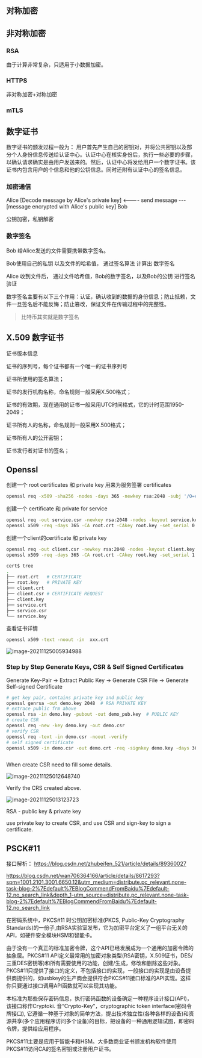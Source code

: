 



## 对称加密	



## 非对称加密

### RSA

由于计算非常复杂，只适用于小数据加密。

### HTTPS

非对称加密+对称加密

### mTLS



## 数字证书

数字证书的颁发过程一般为： 用户首先产生自己的密钥对，并将公共密钥以及部分个人身份信息传送给认证中心。认证中心在核实身份后，执行一些必要的步骤，以确认请求确实是由用户发送来的。然后，认证中心将发给用户一个数字证书。该证书内包含用户的个信息和他的公钥信息。同时还附有认证中心的签名信息。



### 加密通信

Alice [Decode message by Alice's private key]     <---- send message ---  [message encrypted with Alice's public key] Bob 

公钥加密，私钥解密



### 数字签名

Bob 给Alice发送的文件需要携带数字签名。

Bob使用自己的私钥 以及文件的哈希值， 通过签名算法 计算出 数字签名

Alice 收到文件后， 通过文件哈希值，Bob的数字签名，以及Bob的公钥 进行签名验证



数字签名主要有以下三个作用：认证，确认收到的数据的身份信息；防止抵赖，文件一旦签名后不能反悔；防止篡改，保证文件在传输过程中的完整性。



> 比特币其实就是数字签名



## X.509 数字证书

证书版本信息

证书的序列号，每个证书都有一个唯一的证书序列号

证书所使用的签名算法；

证书的发行机构名称，命名规则一般采用X.500格式；

证书的有效期，现在通用的证书一般采用UTC时间格式，它的计时范围1950-2049；

证书所有人的名称，命名规则一般采用X.500格式；

证书所有人的公开密钥；

证书发行者对证书的签名；





## Openssl

创建一个 root certificates 和 private key 用来为服务签署 certificates

```sh
openssl req -x509 -sha256 -nodes -days 365 -newkey rsa:2048 -subj '/O=example Inc./CN=example.com' -keyout root.key -out root.crt
```

创建一个 certificate 和 private for service

```sh
openssl req -out service.csr -newkey rsa:2048 -nodes -keyout service.key -subj "/CN=service/O=some organization"
openssl x509 -req -days 365 -CA root.crt -CAkey root.key -set_serial 0 -in service.csr -out service.crt

```

创建一个client的certificate 和 private key

```sh
openssl req -out client.csr -newkey rsa:2048 -nodes -keyout client.key -subj "/CN=client/O=client organization"
openssl x509 -req -days 365 -CA root.crt -CAkey root.key -set_serial 1 -in client.csr -out client.crt
```

```sh
cert$ tree
.
├── root.crt   # CERTIFICATE
├── root.key   # PRIVATE KEY
├── client.crt
├── client.csr # CERTIFICATE REQUEST
├── client.key
├── service.crt
├── service.csr
└── service.key
```



查看证书详情

```sh
openssl x509 -text -noout -in  xxx.crt
```

![image-20211125005934988](1_cryptography/image-20211125005934988.png)



### Step by Step Generate Keys,  CSR & Self Signed Certificates

Generate Key-Pair -> Extract Public Key -> Generate CSR File -> Generate Self-signed Certificate

```sh
# get key pair, contains private key and public key 
openssl genrsa -out demo.key 2048  # RSA PRIVATE KEY
# extrace public frm above
openssl rsa -in demo.key -pubout -out demo_pub.key  # PUBLIC KEY
# create CSR
openssl req -new -key demo.key -out demo.csr
# verify CSR
openssl req -text -in demo.csr -noout -verify
# self signed certificate
openssl x509 -in demo.csr -out demo.crt -req -signkey demo.key -days 365



```

When create CSR need to fill some details.

![image-20211125012648740](1_cryptography/image-20211125012648740.png)

Verify the CRS created above.

![image-20211125013123723](1_cryptography/image-20211125013123723.png)



RSA - public key & private key

use private key to create CSR, and use CSR and sign-key to sign a certificate.

## PSCK#11

接口解析： https://blog.csdn.net/zhubeifen_521/article/details/89360027

https://blog.csdn.net/wan706364166/article/details/8617293?spm=1001.2101.3001.6650.12&utm_medium=distribute.pc_relevant.none-task-blog-2%7Edefault%7EBlogCommendFromBaidu%7Edefault-12.no_search_link&depth_1-utm_source=distribute.pc_relevant.none-task-blog-2%7Edefault%7EBlogCommendFromBaidu%7Edefault-12.no_search_link

在密码系统中，PKCS#11 时公钥加密标准(PKCS, Public-Key Cryptography Standards)的一份子,由RSA实验室发布，它为加密平台定义了一组平台无关的API，如硬件安全模块HSM和智能卡。

由于没有一个真正的标准加密令牌，这个API已经发展成为一个通用的加密令牌的抽象层。PKCS#11 API定义最常用的加密对象类型(RSA密钥，X.509证书，DES/三重DES密钥等)和所有需要使用的功能，创建/生成，修改和删除这些对象。PKCS#11只提供了接口的定义，不包括接口的实现，一般接口的实现是由设备提供商提供的，如usbkey的生产商会提供符合PKCS#11接口标准的API实现。这样你只要通过接口调用API函数就可以实现其功能。



本标准为那些保存密码信息，执行密码函数的设备确定一种程序设计接口(API)，该接口称作Cryptoki. 音“Crypto-Key”，cryptographic token interface(密码令牌接口), 它遵循一种基于对象的简单方法，提出技术独立性(各种各样的设备)和资源共享(多个应用程序访问多个设备)的目标，把设备的一种通用逻辑试图，即密码令牌，提供给应用程序。



PKCS#11主要是应用于智能卡和HSM。大多数商业证书颁发机构软件使用PKCS#11访问CA的签名密钥或注册用户证书。





